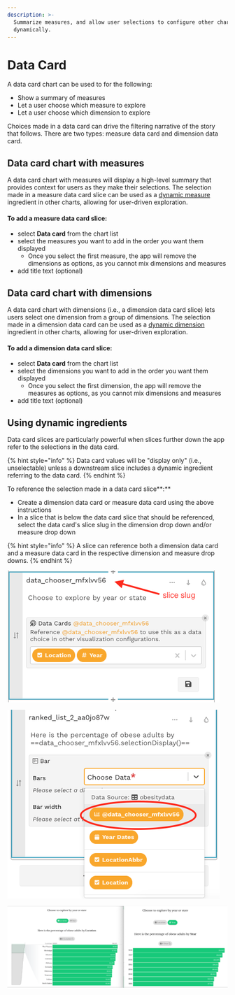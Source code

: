 ```yaml
---
description: >-
  Summarize measures, and allow user selections to configure other charts
  dynamically.
---
```


# Data Card

A data card chart can be used to for the following:

* Show a summary of measures
* Let a user choose which measure to explore 
* Let a user choose which dimension to explore

Choices made in a data card can drive the filtering narrative of the story that follows. There are two types: measure data card and dimension data card.

## Data card chart with measures

A data card chart with measures will display a high-level summary that provides context for users as they make their selections. The selection made in a measure data card slice can be used as a [dynamic measure](data-card.md#using-dynamic-ingredients) ingredient in other charts, allowing for user-driven exploration.

#### To add a measure data card slice:

* select **Data card** from the chart list
* select the measures you want to add in the order you want them displayed
  * Once you select the first measure, the app will remove the dimensions as options, as you cannot mix dimensions and measures
* add title text \(optional\)

## Data card chart with dimensions

A data card chart with dimensions \(i.e., a dimension data card slice\) lets users select one dimension from a group of dimensions. The selection made in a dimension data card can be used as a [dynamic dimension](data-card.md#using-dynamic-ingredients) ingredient in other charts, allowing for user-driven exploration.

#### To add a dimension data card slice:

* select **Data card** from the chart list
* select the dimensions you want to add in the order you want them displayed
  * Once you select the first dimension, the app will remove the measures as options, as you cannot mix dimensions and measures
* add title text \(optional\)

## Using dynamic ingredients

Data card slices are particularly powerful when slices further down the app refer to the selections in the data card.

{% hint style="info" %}
Data card values will be "display only" \(i.e., unselectable\) unless a downstream slice includes a dynamic ingredient referring to the data card.
{% endhint %}

To reference the selection made in a data card slice**:** 

* Create a dimension data card or measure data card using the above instructions
* In a slice that is below the data card slice that should be referenced, select the data card's slice slug in the dimension drop down and/or measure drop down

{% hint style="info" %}
A slice can reference both a dimension data card and a measure data card in the respective dimension and measure drop downs.
{% endhint %}

![The slice slug is in the header](../../../.gitbook/assets/screen-shot-2020-06-23-at-12.34.29-pm.png)

![The data chooser slug will be the first option in the dimension drop down](../../../.gitbook/assets/screen-shot-2020-06-23-at-12.33.52-pm.png)

![The chart on the left is shown if &quot;Location&quot; is selected, but the chart on the right is shown if &quot;Year&quot; is selected](../../../.gitbook/assets/screen-shot-2020-06-23-at-12.53.43-pm.png)



